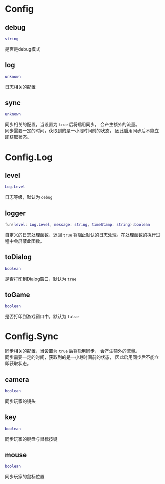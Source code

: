 # Config

## debug

```lua
string
```

 是否是debug模式
## log

```lua
unknown
```

 日志相关的配置
## sync

```lua
unknown
```

 同步相关的配置，当设置为 `true` 后将启用同步，
 会产生额外的流量。  
 同步需要一定的时间，获取到的是一小段时间前的状态，
 因此启用同步后不能立即获取状态。  

# Config.Log

## level

```lua
Log.Level
```

日志等级，默认为 `debug`
## logger

```lua
fun(level: Log.Level, message: string, timeStamp: string):boolean
```

自定义的日志处理函数，返回 `true` 将阻止默认的日志处理。在处理函数的执行过程中会屏蔽此函数。
## toDialog

```lua
boolean
```

是否打印到Dialog窗口，默认为 `true`
## toGame

```lua
boolean
```

是否打印到游戏窗口中，默认为 `false`

# Config.Sync

 同步相关的配置，当设置为 `true` 后将启用同步，
 会产生额外的流量。  
 同步需要一定的时间，获取到的是一小段时间前的状态，
 因此启用同步后不能立即获取状态。  

## camera

```lua
boolean
```

同步玩家的镜头
## key

```lua
boolean
```

同步玩家的键盘与鼠标按键
## mouse

```lua
boolean
```

同步玩家的鼠标位置

